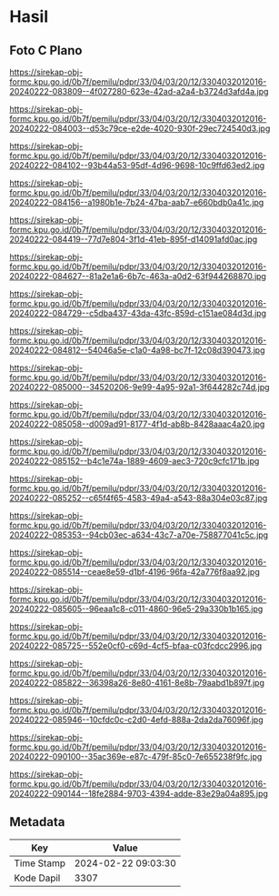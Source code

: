# Hasil

## Foto C Plano

https://sirekap-obj-formc.kpu.go.id/0b7f/pemilu/pdpr/33/04/03/20/12/3304032012016-20240222-083809--4f027280-623e-42ad-a2a4-b3724d3afd4a.jpg

https://sirekap-obj-formc.kpu.go.id/0b7f/pemilu/pdpr/33/04/03/20/12/3304032012016-20240222-084003--d53c79ce-e2de-4020-930f-29ec724540d3.jpg

https://sirekap-obj-formc.kpu.go.id/0b7f/pemilu/pdpr/33/04/03/20/12/3304032012016-20240222-084102--93b44a53-95df-4d96-9698-10c9ffd63ed2.jpg

https://sirekap-obj-formc.kpu.go.id/0b7f/pemilu/pdpr/33/04/03/20/12/3304032012016-20240222-084156--a1980b1e-7b24-47ba-aab7-e660bdb0a41c.jpg

https://sirekap-obj-formc.kpu.go.id/0b7f/pemilu/pdpr/33/04/03/20/12/3304032012016-20240222-084419--77d7e804-3f1d-41eb-895f-d14091afd0ac.jpg

https://sirekap-obj-formc.kpu.go.id/0b7f/pemilu/pdpr/33/04/03/20/12/3304032012016-20240222-084627--81a2e1a6-6b7c-463a-a0d2-63f944268870.jpg

https://sirekap-obj-formc.kpu.go.id/0b7f/pemilu/pdpr/33/04/03/20/12/3304032012016-20240222-084729--c5dba437-43da-43fc-859d-c151ae084d3d.jpg

https://sirekap-obj-formc.kpu.go.id/0b7f/pemilu/pdpr/33/04/03/20/12/3304032012016-20240222-084812--54046a5e-c1a0-4a98-bc7f-12c08d390473.jpg

https://sirekap-obj-formc.kpu.go.id/0b7f/pemilu/pdpr/33/04/03/20/12/3304032012016-20240222-085000--34520206-9e99-4a95-92a1-3f644282c74d.jpg

https://sirekap-obj-formc.kpu.go.id/0b7f/pemilu/pdpr/33/04/03/20/12/3304032012016-20240222-085058--d009ad91-8177-4f1d-ab8b-8428aaac4a20.jpg

https://sirekap-obj-formc.kpu.go.id/0b7f/pemilu/pdpr/33/04/03/20/12/3304032012016-20240222-085152--b4c1e74a-1889-4609-aec3-720c9cfc171b.jpg

https://sirekap-obj-formc.kpu.go.id/0b7f/pemilu/pdpr/33/04/03/20/12/3304032012016-20240222-085252--c65f4f65-4583-49a4-a543-88a304e03c87.jpg

https://sirekap-obj-formc.kpu.go.id/0b7f/pemilu/pdpr/33/04/03/20/12/3304032012016-20240222-085353--94cb03ec-a634-43c7-a70e-758877041c5c.jpg

https://sirekap-obj-formc.kpu.go.id/0b7f/pemilu/pdpr/33/04/03/20/12/3304032012016-20240222-085514--ceae8e59-d1bf-4196-96fa-42a776f8aa92.jpg

https://sirekap-obj-formc.kpu.go.id/0b7f/pemilu/pdpr/33/04/03/20/12/3304032012016-20240222-085605--96eaa1c8-c011-4860-96e5-29a330b1b165.jpg

https://sirekap-obj-formc.kpu.go.id/0b7f/pemilu/pdpr/33/04/03/20/12/3304032012016-20240222-085725--552e0cf0-c69d-4cf5-bfaa-c03fcdcc2996.jpg

https://sirekap-obj-formc.kpu.go.id/0b7f/pemilu/pdpr/33/04/03/20/12/3304032012016-20240222-085822--36398a26-8e80-4161-8e8b-79aabd1b897f.jpg

https://sirekap-obj-formc.kpu.go.id/0b7f/pemilu/pdpr/33/04/03/20/12/3304032012016-20240222-085946--10cfdc0c-c2d0-4efd-888a-2da2da76096f.jpg

https://sirekap-obj-formc.kpu.go.id/0b7f/pemilu/pdpr/33/04/03/20/12/3304032012016-20240222-090100--35ac369e-e87c-479f-85c0-7e655238f9fc.jpg

https://sirekap-obj-formc.kpu.go.id/0b7f/pemilu/pdpr/33/04/03/20/12/3304032012016-20240222-090144--18fe2884-9703-4394-adde-83e29a04a895.jpg


## Metadata

| Key        | Value               |
| ---------- | ------------------- |
| Time Stamp | 2024-02-22 09:03:30 |
| Kode Dapil | 3307                |



